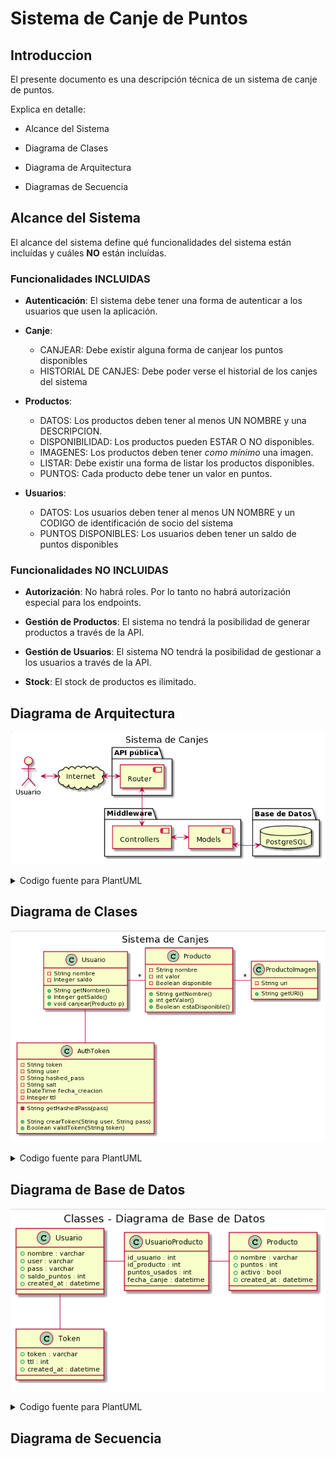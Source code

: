 # Sistema de Canje de Puntos

## Introduccion

El presente documento es una descripción técnica de un sistema de canje de puntos.

Explica en detalle:

- Alcance del Sistema

- Diagrama de Clases

- Diagrama de Arquitectura

- Diagramas de Secuencia

## Alcance del Sistema

El alcance del sistema define qué funcionalidades del sistema están incluídas y cuáles **NO** están incluídas.

### Funcionalidades INCLUIDAS

- **Autenticación**: El sistema debe tener una forma de autenticar a los usuarios que usen la aplicación.

- **Canje**:
  - CANJEAR: Debe existir alguna forma de canjear los puntos disponibles
  - HISTORIAL DE CANJES: Debe poder verse el historial de los canjes del sistema

- **Productos**:
  - DATOS: Los productos deben tener al menos UN NOMBRE y una DESCRIPCION.
  - DISPONIBILIDAD: Los productos pueden ESTAR O NO disponibles.
  - IMAGENES: Los productos deben tener _como mínimo_ una imagen.
  - LISTAR: Debe existir una forma de listar los productos disponibles.
  - PUNTOS: Cada producto debe tener un valor en puntos.
  
- **Usuarios**:
  - DATOS: Los usuarios deben tener al menos UN NOMBRE y un CODIGO de identificación de socio del sistema
  - PUNTOS DISPONIBLES: Los usuarios deben tener un saldo de puntos disponibles

### Funcionalidades **NO** INCLUIDAS

- **Autorización**: No habrá roles. Por lo tanto no habrá autorización especial para los endpoints.

- **Gestión de Productos**: El sistema no tendrá la posibilidad de generar productos a través de la API.

- **Gestión de Usuarios**: El sistema NO tendrá la posibilidad de gestionar a los usuarios a través de la API.

- **Stock**: El stock de productos es ilimitado.

## Diagrama de Arquitectura

![Diagrama de Arquitectura](./diagrama_de_arquitectura.png)

<details>
  <summary>Codigo fuente para PlantUML</summary>

```
@startuml

title Sistema de Canjes

actor Usuario
cloud Internet

package "API pública" {
    component Router
}

package "Middleware" {
    component Controllers
    component Models
}

package "Base de Datos" {
    database PostgreSQL
}

Usuario <-> Internet
Internet <-> Router
Router <-down-> Controllers
Controllers <-right-> Models
Models <-right-> PostgreSQL

@enduml
```

</details>


## Diagrama de Clases

![Diagrama de Clases](./diagrama_de_clases.png)

<details>
  <summary>Codigo fuente para PlantUML</summary>

```
@startuml

title Sistema de Canjes

class Usuario {
  -String nombre
  -Integer saldo
  +String getNombre()
  +Integer getSaldo()
  +void canjear(Producto p)
}

class Producto {
  -String nombre
  -int valor
  -Boolean disponible
  +String getNombre()
  +int getValor()
  +Boolean estaDisponible()
}

class ProductoImagen {
  -String uri
  +String getURI()
}

class AuthToken {
  -String token
  -String user
  -String hashed_pass
  -String salt
  -DateTime fecha_creacion
  -Integer ttl
  -String getHashedPass(pass)
  
  +String crearToken(String user, String pass)
  +Boolean validToken(String token)
}

Usuario -right- "*" Producto
Producto -right- "*" ProductoImagen
Usuario -down- AuthToken

@enduml
```

</details>

## Diagrama de Base de Datos

![Diagrama de Clases](./diagrama_de_base_de_datos.png)

<details>
  <summary>Codigo fuente para PlantUML</summary>

```
@startuml

title Classes - Diagrama de Base de Datos


class Usuario {
  + nombre : varchar
  + user : varchar
  + pass : varchar
  + saldo_puntos : int
  + created_at : datetime
}

class Producto {
  + nombre : varchar
  + puntos : int
  + activo : bool
  + created_at : datetime
}

class UsuarioProducto {
  id_usuario : int
  id_producto : int
  puntos_usados : int
  fecha_canje : datetime
}

class Token {
  + token : varchar
  + ttl : int
  + created_at : datetime
}

Usuario -right- UsuarioProducto
UsuarioProducto -right- Producto
Usuario -down- Token

@enduml
```

</details>

## Diagrama de Secuencia
